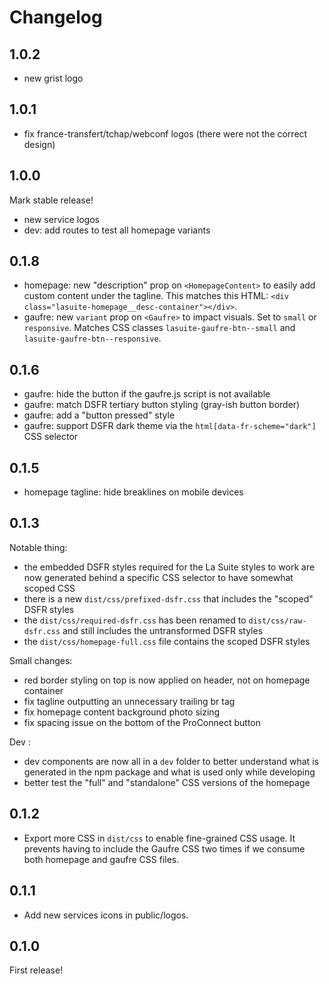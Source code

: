 # Changelog

## 1.0.2

- new grist logo

## 1.0.1

- fix france-transfert/tchap/webconf logos (there were not the correct design)

## 1.0.0

Mark stable release!

- new service logos
- dev: add routes to test all homepage variants

## 0.1.8

- homepage: new "description" prop on `<HomepageContent>` to easily add custom content under the tagline. This matches this HTML: `<div class="lasuite-homepage__desc-container"></div>`.
- gaufre: new `variant` prop on `<Gaufre>` to impact visuals. Set to `small` or `responsive`. Matches CSS classes `lasuite-gaufre-btn--small` and `lasuite-gaufre-btn--responsive`.

## 0.1.6

- gaufre: hide the button if the gaufre.js script is not available
- gaufre: match DSFR tertiary button styling (gray-ish button border)
- gaufre: add a "button pressed" style
- gaufre: support DSFR dark theme via the `html[data-fr-scheme="dark"]` CSS selector

## 0.1.5

- homepage tagline: hide breaklines on mobile devices

## 0.1.3

Notable thing:

- the embedded DSFR styles required for the La Suite styles to work are now generated behind a specific CSS selector to have somewhat scoped CSS
- there is a new `dist/css/prefixed-dsfr.css` that includes the "scoped" DSFR styles
- the `dist/css/required-dsfr.css` has been renamed to `dist/css/raw-dsfr.css` and still includes the untransformed DSFR styles
- the `dist/css/homepage-full.css` file contains the scoped DSFR styles

Small changes:

- red border styling on top is now applied on header, not on homepage container
- fix tagline outputting an unnecessary trailing br tag
- fix homepage content background photo sizing
- fix spacing issue on the bottom of the ProConnect button

Dev :

- dev components are now all in a `dev` folder to better understand what is generated in the npm package and what is used only while developing
- better test the "full" and "standalone" CSS versions of the homepage

## 0.1.2

- Export more CSS in `dist/css` to enable fine-grained CSS usage. It prevents having to include the Gaufre CSS two times if we consume both homepage and gaufre CSS files.

## 0.1.1

- Add new services icons in public/logos.

## 0.1.0

First release!
